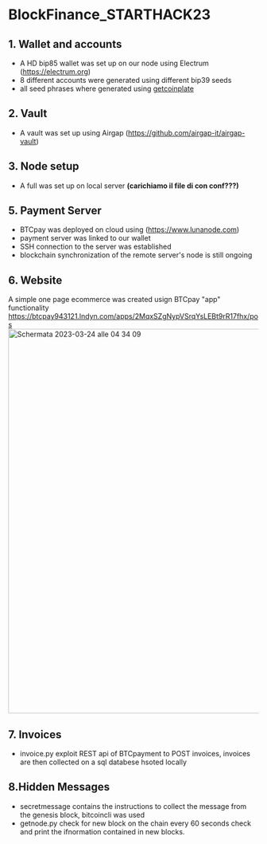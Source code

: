 # BlockFinance_STARTHACK23

## 1. Wallet and accounts 
- A HD bip85 wallet was set up on our node using Electrum (https://electrum.org)
- 8 different accounts were generated using different bip39 seeds
- all seed phrases where generated using [getcoinplate](https://getcoinplate.com/bip39-seed-phrase-mnemonics-generator-offline-online-tool/)

## 2. Vault 
- A vault was set up using Airgap (https://github.com/airgap-it/airgap-vault)

## 3. Node setup 
- A full was set up on local server
**(carichiamo il file di con conf???)**

  
## 5. Payment Server
- BTCpay was deployed on cloud using (https://www.lunanode.com)
- payment server was linked to our wallet 
- SSH connection to the server was established 
- blockchain synchronization of the remote server's node is still ongoing 

## 6. Website 
A simple one page ecommerce was created usign BTCpay "app" functionality https://btcpay943121.lndyn.com/apps/2MqxSZgNypVSrqYsLEBt9rR17fhx/pos
<img width="772" alt="Schermata 2023-03-24 alle 04 34 09" src="https://user-images.githubusercontent.com/128647197/227454632-57d9c3f9-3493-465a-a2f9-cd0c3e0898a1.png">

## 7. Invoices 
- invoice.py exploit REST api of BTCpayment to POST invoices, invoices are then collected on a sql databese hsoted locally

## 8.Hidden Messages
- secretmessage contains the instructions to collect the message from the genesis block, bitcoincli was used
- getnode.py check for new block on the chain every 60 seconds check and print the ifnormation contained in new blocks. 
